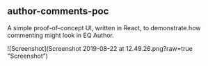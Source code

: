 
## author-comments-poc

A simple proof-of-concept UI, written in React, to demonstrate how commenting might look in EQ Author.

![Screenshot](Screenshot 2019-08-22 at 12.49.26.png?raw=true "Screenshot")
